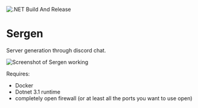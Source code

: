 ![.NET Build And Release](https://github.com/tomhobson/Sergen/workflows/.NET%20Build%20And%20Release/badge.svg)

# Sergen
Server generation through discord chat.

![Screenshot of Sergen working]("https://github.com/tomhobson/Sergen/blob/master/screenshots/screenshot.png")

Requires:
* Docker
* Dotnet 3.1 runtime
* completely open firewall (or at least all the ports you want to use open)
